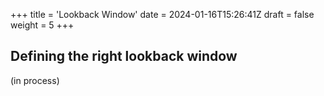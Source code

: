 +++
title = 'Lookback Window'
date = 2024-01-16T15:26:41Z
draft = false
weight = 5
+++

## Defining the right lookback window

(in process)
